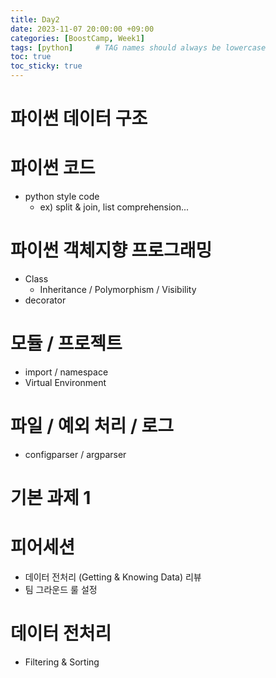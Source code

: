 ```yaml
---
title: Day2
date: 2023-11-07 20:00:00 +09:00
categories: [BoostCamp, Week1]
tags: [python]     # TAG names should always be lowercase
toc: true
toc_sticky: true
---
```


# 파이썬 데이터 구조

# 파이썬 코드
- python style code
    - ex) split & join, list comprehension...
        
# 파이썬 객체지향 프로그래밍
- Class
    - Inheritance / Polymorphism / Visibility
- decorator
    
# 모듈 / 프로젝트
- import / namespace 
- Virtual Environment
    
# 파일 / 예외 처리 / 로그
- configparser / argparser
    
# 기본 과제 1

# 피어세션
- 데이터 전처리 (Getting & Knowing Data) 리뷰
- 팀 그라운드 룰 설정

# 데이터 전처리
- Filtering & Sorting

